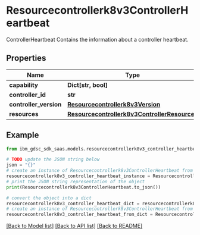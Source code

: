 # Resourcecontrollerk8v3ControllerHeartbeat

ControllerHeartbeat Contains the information about a controller heartbeat.

## Properties

Name | Type | Description | Notes
------------ | ------------- | ------------- | -------------
**capability** | **Dict[str, bool]** |  | [optional] 
**controller_id** | **str** |  | [optional] 
**controller_version** | [**Resourcecontrollerk8v3Version**](Resourcecontrollerk8v3Version.md) |  | [optional] 
**resources** | [**Resourcecontrollerk8v3ControllerResources**](Resourcecontrollerk8v3ControllerResources.md) |  | [optional] 

## Example

```python
from ibm_gdsc_sdk_saas.models.resourcecontrollerk8v3_controller_heartbeat import Resourcecontrollerk8v3ControllerHeartbeat

# TODO update the JSON string below
json = "{}"
# create an instance of Resourcecontrollerk8v3ControllerHeartbeat from a JSON string
resourcecontrollerk8v3_controller_heartbeat_instance = Resourcecontrollerk8v3ControllerHeartbeat.from_json(json)
# print the JSON string representation of the object
print(Resourcecontrollerk8v3ControllerHeartbeat.to_json())

# convert the object into a dict
resourcecontrollerk8v3_controller_heartbeat_dict = resourcecontrollerk8v3_controller_heartbeat_instance.to_dict()
# create an instance of Resourcecontrollerk8v3ControllerHeartbeat from a dict
resourcecontrollerk8v3_controller_heartbeat_from_dict = Resourcecontrollerk8v3ControllerHeartbeat.from_dict(resourcecontrollerk8v3_controller_heartbeat_dict)
```
[[Back to Model list]](../README.md#documentation-for-models) [[Back to API list]](../README.md#documentation-for-api-endpoints) [[Back to README]](../README.md)


